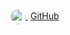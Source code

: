 <a href="https://github.com/learnsomesome" target="_blank" rel="noopener" title="Github">
  <img src="/_media/assets/github.jpeg" width=24 height=24 style="border-radius: 50%;vertical-align: middle" />
  <span style="margin-left: 4px">GitHub</span>
</a>
